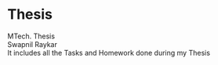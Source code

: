 # Thesis
MTech. Thesis <br>
Swapnil Raykar<br>
It includes all the Tasks and Homework done during my Thesis <br>
